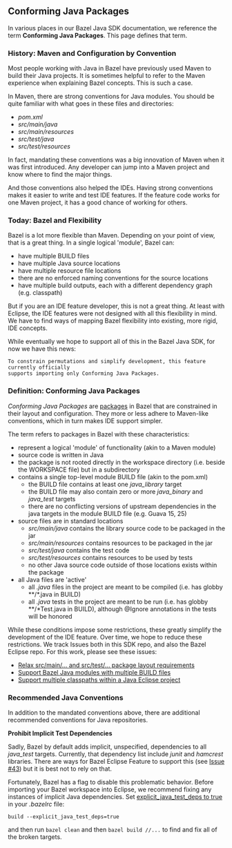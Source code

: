 ## Conforming Java Packages

In various places in our Bazel Java SDK documentation, we reference the term **Conforming Java Packages**.
This page defines that term.

### History: Maven and Configuration by Convention

Most people working with Java in Bazel have previously used Maven to build their Java projects.
It is sometimes helpful to refer to the Maven experience when explaining Bazel concepts.
This is such a case.

In Maven, there are strong conventions for Java modules.
You should be quite familiar with what goes in these files and directories:

- *pom.xml*
- *src/main/java*
- *src/main/resources*
- *src/test/java*
- *src/test/resources*

In fact, mandating these conventions was a big innovation of Maven when it was first introduced.
Any developer can jump into a Maven project and know where to find the major things.

And those conventions also helped the IDEs.
Having strong conventions makes it easier to write and test IDE features.
If the feature code works for one Maven project, it has a good chance of working for others.

### Today: Bazel and Flexibility

Bazel is a lot more flexible than Maven.
Depending on your point of view, that is a great thing.
In a single logical 'module', Bazel can:

- have multiple BUILD files
- have multiple Java source locations
- have multiple resource file locations
- there are no enforced naming conventions for the source locations
- have multiple build outputs, each with a different dependency graph (e.g. classpath)

But if you are an IDE feature developer, this is not a great thing.
At least with Eclipse, the IDE features were not designed with all this flexibility in mind.
We have to find ways of mapping Bazel flexibility into existing, more rigid, IDE concepts.

While eventually we hope to support all of this in the Bazel Java SDK, for now we have this news:

```
To constrain permutations and simplify development, this feature currently officially
supports importing only Conforming Java Packages.
```

### Definition: Conforming Java Packages

*Conforming Java Packages* are [packages](https://docs.bazel.build/versions/master/build-ref.html#packages) in Bazel
  that are constrained in their layout and configuration.
They more or less adhere to Maven-like conventions, which in turn makes IDE support simpler.

The term refers to packages in Bazel with these characteristics:

- represent a logical 'module' of functionality (akin to a Maven module)
- source code is written in Java
- the package is not rooted directly in the workspace directory (i.e. beside the WORKSPACE file) but in a subdirectory
- contains a single top-level module BUILD file (akin to the pom.xml)
  - the BUILD file contains at least one *java_library* target
  - the BUILD file may also contain zero or more *java_binary* and *java_test* targets
  - there are no conflicting versions of upstream dependencies in the java targets in the module BUILD file (e.g. Guava 15, 25)
- source files are in standard locations
  - *src/main/java* contains the library source code to be packaged in the jar
  - *src/main/resources* contains resources to be packaged in the jar
  - *src/test/java* contains the test code
  - *src/test/resources* contains resources to be used by tests
  - no other Java source code outside of those locations exists within the package
- all Java files are 'active'
  - all *.java* files in the project are meant to be compiled (i.e. has globby \*\*/\*.java in BUILD)
  - all *.java* tests in the project are meant to be run (i.e. has globby \*\*/\*Test.java in BUILD), although @Ignore annotations in the tests will be honored

While these conditions impose some restrictions, these greatly simplify the development of the IDE feature.
Over time, we hope to reduce these restrictions.
We track Issues both in this SDK repo, and also the Bazel Eclipse repo.
For this work, please see these issues:

- [Relax src/main/... and src/test/... package layout requirements](https://github.com/salesforce/bazel-eclipse/issues/8)
- [Support Bazel Java modules with multiple BUILD files](https://github.com/salesforce/bazel-eclipse/issues/24)
- [Support multiple classpaths within a Java Eclipse project](https://github.com/salesforce/bazel-eclipse/issues/23)

### Recommended Java Conventions

In addition to the mandated conventions above, there are additional recommended conventions for Java repositories.

**Prohibit Implicit Test Dependencies**

Sadly, Bazel by default adds implicit, unspecified, dependencies to all *java_test* targets.
Currently, that dependency list include *junit* and *hamcrest* libraries.
There are ways for Bazel Eclipse Feature to support this (see [Issue #43](https://github.com/salesforce/bazel-eclipse/issues/43)) but it is best not to rely on that.

Fortunately, Bazel has a flag to disable this problematic behavior.
Before importing your Bazel workspace into Eclipse, we recommend fixing any instances of implicit Java dependencies.
Set [explicit_java_test_deps to true](https://docs.bazel.build/versions/master/command-line-reference.html#flag--explicit_java_test_deps) in your *.bazelrc* file:

```
build --explicit_java_test_deps=true
```

and then run ```bazel clean``` and then ```bazel build //...``` to find and fix all of the broken targets.
